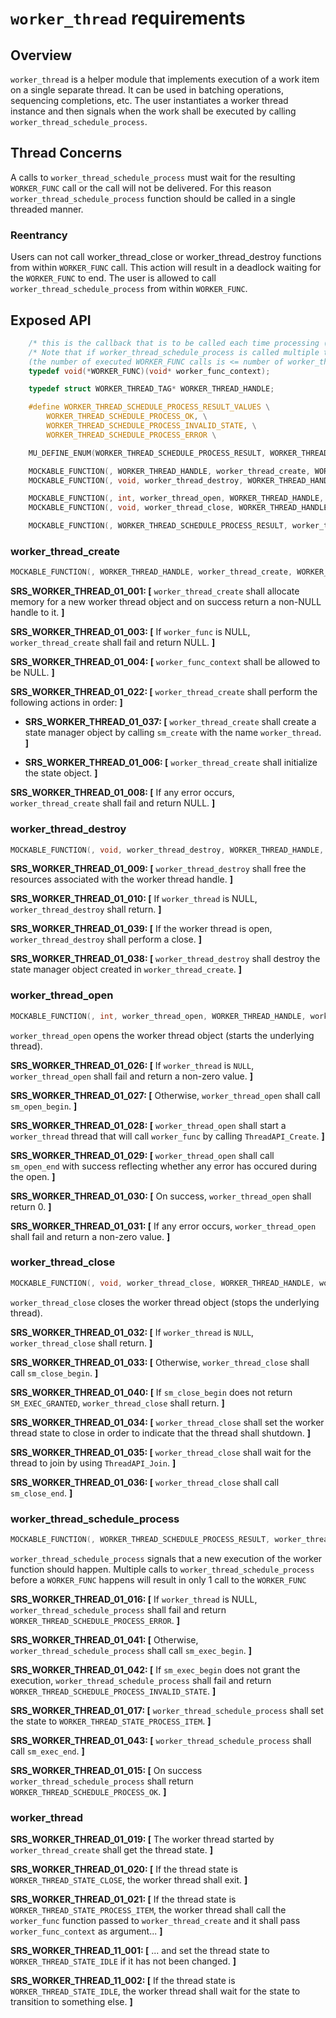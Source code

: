 ﻿# `worker_thread` requirements

## Overview

`worker_thread` is a helper module that implements execution of a work item on a single separate thread. It can be used in batching operations, sequencing completions, etc.
The user instantiates a worker thread instance and then signals when the work shall be executed by calling `worker_thread_schedule_process`.

## Thread Concerns

A calls to `worker_thread_schedule_process` must wait for the resulting `WORKER_FUNC` call or the call will not be delivered.  For this reason `worker_thread_schedule_process` function should be called in a single threaded manner.

### Reentrancy

Users can not call worker_thread_close or worker_thread_destroy functions from within `WORKER_FUNC` call.  This action will result in a deadlock waiting for the `WORKER_FUNC` to end.  The user is allowed to call `worker_thread_schedule_process` from within `WORKER_FUNC`.

## Exposed API

```c
    /* this is the callback that is to be called each time processing (worker executing) is scheduled */
    /* Note that if worker_thread_schedule_process is called multiple time before WORKER_FUNC executes (worker executing), a new WORKER_FUNC process will not be scheduled 
    (the number of executed WORKER_FUNC calls is <= number of worker_thread_schedule_process calls made ) */
    typedef void(*WORKER_FUNC)(void* worker_func_context);

    typedef struct WORKER_THREAD_TAG* WORKER_THREAD_HANDLE;

    #define WORKER_THREAD_SCHEDULE_PROCESS_RESULT_VALUES \
        WORKER_THREAD_SCHEDULE_PROCESS_OK, \
        WORKER_THREAD_SCHEDULE_PROCESS_INVALID_STATE, \
        WORKER_THREAD_SCHEDULE_PROCESS_ERROR \

    MU_DEFINE_ENUM(WORKER_THREAD_SCHEDULE_PROCESS_RESULT, WORKER_THREAD_SCHEDULE_PROCESS_RESULT_VALUES)

    MOCKABLE_FUNCTION(, WORKER_THREAD_HANDLE, worker_thread_create, WORKER_FUNC, worker_func, void*, worker_func_context);
    MOCKABLE_FUNCTION(, void, worker_thread_destroy, WORKER_THREAD_HANDLE, worker_thread);

    MOCKABLE_FUNCTION(, int, worker_thread_open, WORKER_THREAD_HANDLE, worker_thread);
    MOCKABLE_FUNCTION(, void, worker_thread_close, WORKER_THREAD_HANDLE, worker_thread);

    MOCKABLE_FUNCTION(, WORKER_THREAD_SCHEDULE_PROCESS_RESULT, worker_thread_schedule_process, WORKER_THREAD_HANDLE, worker_thread);
```

### worker_thread_create

```c
MOCKABLE_FUNCTION(, WORKER_THREAD_HANDLE, worker_thread_create, WORKER_FUNC, worker_func, void*, worker_func_context);
```

**SRS_WORKER_THREAD_01_001: [** `worker_thread_create` shall allocate memory for a new worker thread object and on success return a non-NULL handle to it. **]**

**SRS_WORKER_THREAD_01_003: [** If `worker_func` is NULL, `worker_thread_create` shall fail and return NULL. **]**

**SRS_WORKER_THREAD_01_004: [** `worker_func_context` shall be allowed to be NULL. **]**

**SRS_WORKER_THREAD_01_022: [** `worker_thread_create` shall perform the following actions in order: **]**

- **SRS_WORKER_THREAD_01_037: [** `worker_thread_create` shall create a state manager object by calling `sm_create` with the name `worker_thread`. **]**

- **SRS_WORKER_THREAD_01_006: [** `worker_thread_create` shall initialize the state object. **]**

**SRS_WORKER_THREAD_01_008: [** If any error occurs, `worker_thread_create` shall fail and return NULL. **]**

### worker_thread_destroy

```c
MOCKABLE_FUNCTION(, void, worker_thread_destroy, WORKER_THREAD_HANDLE, worker_thread);
```

**SRS_WORKER_THREAD_01_009: [** `worker_thread_destroy` shall free the resources associated with the worker thread handle. **]**

**SRS_WORKER_THREAD_01_010: [** If `worker_thread` is NULL, `worker_thread_destroy` shall return. **]**

**SRS_WORKER_THREAD_01_039: [** If the worker thread is open, `worker_thread_destroy` shall perform a close. **]**

**SRS_WORKER_THREAD_01_038: [** `worker_thread_destroy` shall destroy the state manager object created in `worker_thread_create`. **]**

### worker_thread_open

```c
MOCKABLE_FUNCTION(, int, worker_thread_open, WORKER_THREAD_HANDLE, worker_thread);
```

`worker_thread_open` opens the worker thread object (starts the underlying thread).

**SRS_WORKER_THREAD_01_026: [** If `worker_thread` is `NULL`, `worker_thread_open` shall fail and return a non-zero value. **]**

**SRS_WORKER_THREAD_01_027: [** Otherwise, `worker_thread_open` shall call `sm_open_begin`. **]**

**SRS_WORKER_THREAD_01_028: [** `worker_thread_open` shall start a `worker_thread` thread that will call `worker_func` by calling `ThreadAPI_Create`. **]**

**SRS_WORKER_THREAD_01_029: [** `worker_thread_open` shall call `sm_open_end` with success reflecting whether any error has occured during the open. **]**

**SRS_WORKER_THREAD_01_030: [** On success, `worker_thread_open` shall return 0. **]**

**SRS_WORKER_THREAD_01_031: [** If any error occurs, `worker_thread_open` shall fail and return a non-zero value. **]**

### worker_thread_close

```c
MOCKABLE_FUNCTION(, void, worker_thread_close, WORKER_THREAD_HANDLE, worker_thread);
```

`worker_thread_close` closes the worker thread object (stops the underlying thread).

**SRS_WORKER_THREAD_01_032: [** If `worker_thread` is `NULL`, `worker_thread_close` shall return. **]**

**SRS_WORKER_THREAD_01_033: [** Otherwise, `worker_thread_close` shall call `sm_close_begin`. **]**

**SRS_WORKER_THREAD_01_040: [** If `sm_close_begin` does not return `SM_EXEC_GRANTED`, `worker_thread_close` shall return. **]**

**SRS_WORKER_THREAD_01_034: [** `worker_thread_close` shall set the worker thread state to close in order to indicate that the thread shall shutdown. **]**

**SRS_WORKER_THREAD_01_035: [** `worker_thread_close` shall wait for the thread to join by using `ThreadAPI_Join`. **]**

**SRS_WORKER_THREAD_01_036: [** `worker_thread_close` shall call `sm_close_end`. **]**

### worker_thread_schedule_process

```c
MOCKABLE_FUNCTION(, WORKER_THREAD_SCHEDULE_PROCESS_RESULT, worker_thread_schedule_process, WORKER_THREAD_HANDLE, worker_thread);
```

`worker_thread_schedule_process` signals that a new execution of the worker function should happen.  Multiple calls to `worker_thread_schedule_process` before a `WORKER_FUNC` happens will result in only 1 call to the `WORKER_FUNC`

**SRS_WORKER_THREAD_01_016: [** If `worker_thread` is NULL, `worker_thread_schedule_process` shall fail and return `WORKER_THREAD_SCHEDULE_PROCESS_ERROR`. **]**

**SRS_WORKER_THREAD_01_041: [** Otherwise, `worker_thread_schedule_process` shall call `sm_exec_begin`. **]**

**SRS_WORKER_THREAD_01_042: [** If `sm_exec_begin` does not grant the execution, `worker_thread_schedule_process` shall fail and return `WORKER_THREAD_SCHEDULE_PROCESS_INVALID_STATE`. **]**

**SRS_WORKER_THREAD_01_017: [** `worker_thread_schedule_process` shall set the state to `WORKER_THREAD_STATE_PROCESS_ITEM`. **]**

**SRS_WORKER_THREAD_01_043: [** `worker_thread_schedule_process` shall call `sm_exec_end`. **]**

**SRS_WORKER_THREAD_01_015: [** On success `worker_thread_schedule_process` shall return `WORKER_THREAD_SCHEDULE_PROCESS_OK`. **]**

### worker_thread

**SRS_WORKER_THREAD_01_019: [** The worker thread started by `worker_thread_create` shall get the thread state. **]**

**SRS_WORKER_THREAD_01_020: [** If the thread state is `WORKER_THREAD_STATE_CLOSE`, the worker thread shall exit. **]**

**SRS_WORKER_THREAD_01_021: [** If the thread state is `WORKER_THREAD_STATE_PROCESS_ITEM`, the worker thread shall call the `worker_func` function passed to `worker_thread_create` and it shall pass `worker_func_context` as argument... **]**

**SRS_WORKER_THREAD_11_001: [** ... and set the thread state to `WORKER_THREAD_STATE_IDLE` if it has not been changed. **]**

**SRS_WORKER_THREAD_11_002: [** If the thread state is `WORKER_THREAD_STATE_IDLE`, the worker thread shall wait for the state to transition to something else. **]**
